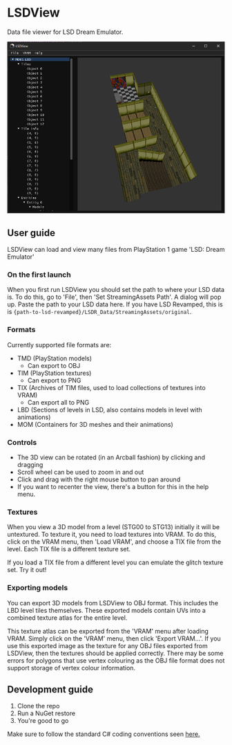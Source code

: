 # LSDView
Data file viewer for LSD Dream Emulator.

![Screenshot](img/screenshot.png)

## User guide
LSDView can load and view many files from PlayStation 1 game 'LSD: Dream Emulator'

### On the first launch
When you first run LSDView you should set the path to where your LSD data is.
To do this, go to 'File', then 'Set StreamingAssets Path'. A dialog will pop
up. Paste the path to your LSD data here. If you have LSD Revamped, this is
is `{path-to-lsd-revamped}/LSDR_Data/StreamingAssets/original`.

### Formats
Currently supported file formats are:
- TMD (PlayStation models)
    - Can export to OBJ
- TIM (PlayStation textures)
    - Can export to PNG
- TIX (Archives of TIM files, used to load collections of textures into VRAM)
    - Can export all to PNG
- LBD (Sections of levels in LSD, also contains models in level with animations)
- MOM (Containers for 3D meshes and their animations)

### Controls
- The 3D view can be rotated (in an Arcball fashion) by clicking and dragging
- Scroll wheel can be used to zoom in and out
- Click and drag with the right mouse button to pan around
- If you want to recenter the view, there's a button for this in the help menu.

### Textures
When you view a 3D model from a level (STG00 to STG13) initially it will be untextured. 
To texture it, you need to load textures into VRAM. To do this, click on the VRAM menu,
then 'Load VRAM', and choose a TIX file from the level. Each TIX file is a different
texture set.

If you load a TIX file from a different level you can emulate the glitch texture set.
Try it out!

### Exporting models
You can export 3D models from LSDView to OBJ format. This includes the LBD level tiles
themselves. These exported models contain UVs into a combined texture atlas 
for the entire level.

This texture atlas can be exported from the 'VRAM' menu after loading VRAM.
Simply click on the 'VRAM' menu, then click 'Export VRAM...'. If you use this
exported image as the texture for any OBJ files exported from LSDView, then
the textures should be applied correctly. There may be some errors for polygons
that use vertex colouring as the OBJ file format does not support storage of
vertex colour information.

## Development guide
1. Clone the repo
2. Run a NuGet restore
3. You're good to go


Make sure to follow the standard C# coding conventions seen [here.](https://docs.microsoft.com/en-us/dotnet/csharp/programming-guide/inside-a-program/coding-conventions)
